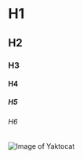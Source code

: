 # H1
## H2
### H3
#### H4 
##### H5
###### H6

![Image of Yaktocat](https://octodex.github.com/images/yaktocat.png)

